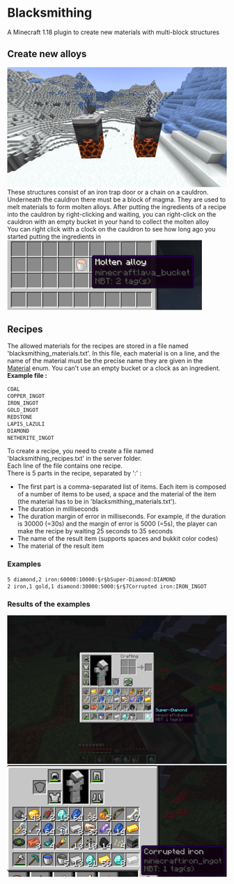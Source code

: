 
# Blacksmithing
A Minecraft 1.18 plugin to create new materials with multi-block structures
## Create new alloys
![Structures](doc/images/Structures.png)
These structures consist of an iron trap door or a chain on a cauldron. Underneath the cauldron there must be a block of magma.
They are used to melt materials to form molten alloys. 
After putting the ingredients of a recipe into the cauldron by right-clicking and waiting, you can right-click on the cauldron with an empty bucket in your hand to collect the molten alloy  
You can right click with a clock on the cauldron to see how long ago you started putting the ingredients in
![Molten alloy](doc/images/Alloy.png)
## Recipes
The allowed materials for the recipes are stored in a file named 'blacksmithing_materials.txt'. In this file, each material is on a line, and the name of the material must be the precise name they are given in the [Material](https://hub.spigotmc.org/javadocs/bukkit/org/bukkit/Material.html) enum.
You can't use an empty bucket or a clock as an ingredient.
**Example file :**
```
COAL
COPPER_INGOT
IRON_INGOT
GOLD_INGOT
REDSTONE
LAPIS_LAZULI
DIAMOND
NETHERITE_INGOT
```
  
To create a recipe, you need to create a file named 'blacksmithing_recipes.txt' in the server folder.  
Each line of the file contains one recipe.  
There is 5 parts in the recipe, separated by ':' :
- The first part is a comma-separated list of items. Each item is composed of a number of items to be used, a space and the material of the item (the material has to be in 'blacksmithing_materials.txt').
- The duration in milliseconds
- The duration margin of error in milliseconds. For example, if the duration is 30000 (=30s) and the margin of error is 5000 (=5s), the player can make the recipe by waiting 25 seconds to 35 seconds
- The name of the result item (supports spaces and bukkit color codes)
- The material of the result item
### Examples
```
5 diamond,2 iron:60000:10000:§r§bSuper-Diamond:DIAMOND
2 iron,1 gold,1 diamond:30000:5000:§r§7Corrupted iron:IRON_INGOT
```
### Results of the examples
![Result 1](doc/images/Recipe1.png)
![Result 2](doc/images/Recipe2.png)
